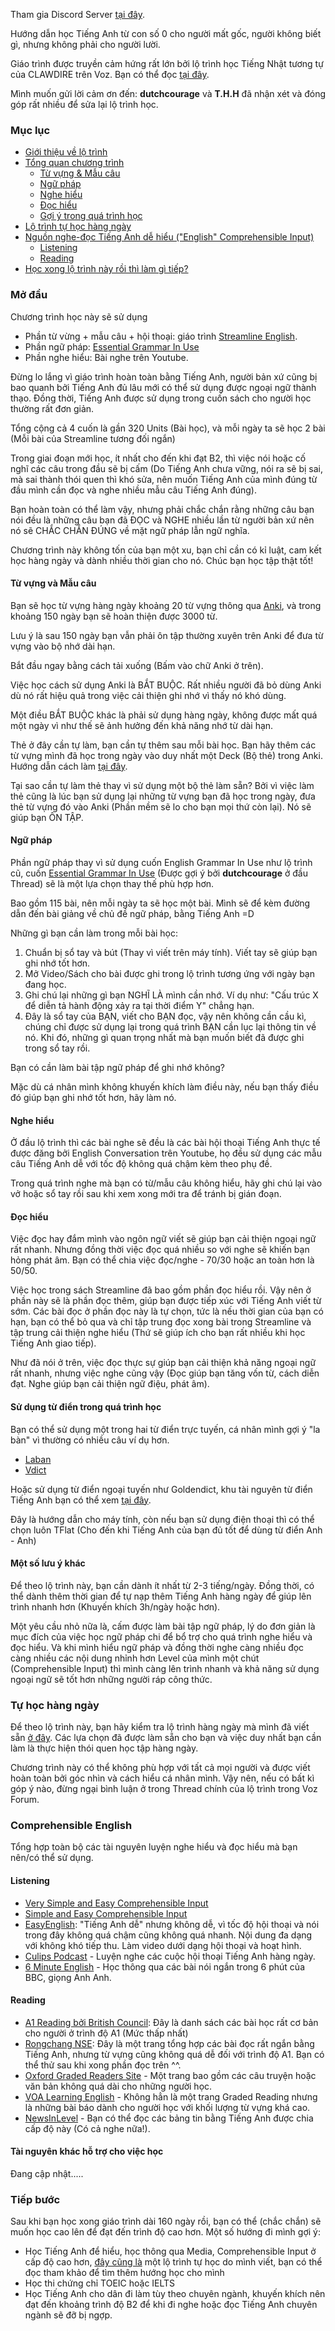 Tham gia Discord Server [tại đây](https://discord.gg/fbHbQSwzpD).

Hướng dẫn học Tiếng Anh từ con số 0 cho người mất gốc, người không biết gì, nhưng không phải cho người lười.

Giáo trình được truyền cảm hứng rất lớn bởi lộ trình học Tiếng Nhật tương tự của CLAWDIRE trên Voz. Bạn có thể đọc [tại đây](https://voz.vn/t/tong-hop-tat-tan-tat-ve-tieng-nhat-tai-lieu-phuong-phap-hoc-lo-trinh-noi-hoc.18585/).

Mình muốn gửi lời cảm ơn đến: **dutchcourage** và **T.H.H** đã nhận xét và đóng góp rất nhiều để sửa lại lộ trình học.

### Mục lục

- [Giới thiệu về lộ trình](#mở-đầu)
- [Tổng quan chương trình](#tổng-quan-chương-trình)
    - [Từ vựng & Mẫu câu](#từ-vựng)
    - [Ngữ pháp](#ngữ-pháp)
    - [Nghe hiểu](#hội-thoại)
    - [Đọc hiểu](#đọc-hiểu)
    - [Gợi ý trong quá trình học](#gợi-ý-trong-quá-trình-học)
- [Lộ trình tự học hàng ngày](#lộ-trình-tự-học-hàng-ngày)
- [Nguồn nghe-đọc Tiếng Anh dễ hiểu ("English" Comprehensible Input)](#comprehensible-english)
    - [Listening](#listening)
    - [Reading](#reading)
- [Học xong lộ trình này rồi thì làm gì tiếp?](#tiếp-bước)

### Mở đầu

Chương trình học này sẽ sử dụng 

- Phần từ vừng + mẫu câu + hội thoại: giáo trình [Streamline English](). 
- Phần ngữ pháp: [Essential Grammar In Use](https://archive.org/download/EssentialGrammarInUse4thEditionByR.Murphy/Essential%20Grammar%20in%20Use%204th%20Edition%20by%20R.%20Murphy.pdf)
- Phần nghe hiểu: Bài nghe trên Youtube. 

Đừng lo lắng vì giáo trình hoàn toàn bằng Tiếng Anh, người bản xứ cũng bị bao quanh bởi Tiếng Anh đủ lâu mới có thể sử dụng được ngoại ngữ thành thạo. Đồng thời, Tiếng Anh được sử dụng trong cuốn sách cho người học thường rất đơn giản.

Tổng cộng cả 4 cuốn là gần 320 Units (Bài học), và mỗi ngày ta sẽ học 2 bài (Mỗi bài của Streamline tương đối ngắn) 

Trong giai đoạn mới học, ít nhất cho đến khi đạt B2, thì việc nói hoặc cố nghĩ các câu trong đầu sẽ bị cấm (Do Tiếng Anh chưa vững, nói ra sẽ bị sai, mà sai thành thói quen thì khó sửa, nên muốn Tiếng Anh của mình đúng từ đầu mình cần đọc và nghe nhiều mẫu câu Tiếng Anh đúng).

Bạn hoàn toàn có thể làm vậy, nhưng phải chắc chắn rằng những câu bạn nói đều là những câu bạn đã ĐỌC và NGHE nhiều lần từ người bản xứ nên nó sẽ CHẮC CHẮN ĐÚNG về mặt ngữ pháp lẫn ngữ nghĩa.

Chương trình này không tốn của bạn một xu, bạn chỉ cần có kỉ luật, cam kết học hàng ngày và dành nhiều thời gian cho nó. Chúc bạn học tập thật tốt!

#### Từ vựng và Mẫu câu

Bạn sẽ học từ vựng hàng ngày khoảng 20 từ vựng thông qua [Anki](https://apps.ankiweb.net/), và trong khoảng 150 ngày bạn sẽ hoàn thiện được 3000 từ. 

Lưu ý là sau 150 ngày bạn vẫn phải ôn tập thường xuyên trên Anki để đưa từ vựng vào bộ nhớ dài hạn. 

Bắt đầu ngay bằng cách tải xuống (Bấm vào chữ Anki ở trên).

Việc học cách sử dụng Anki là BẮT BUỘC. Rất nhiều người đã bỏ dùng Anki dù nó rất hiệu quả trong việc cải thiện ghi nhớ vì thấy nó khó dùng. 

Một điều BẮT BUỘC khác là phải sử dụng hàng ngày, không được mất quá một ngày vì như thế sẽ ảnh hưởng đến khả năng nhớ từ dài hạn.

Thẻ ở đây cần tự làm, bạn cần tự thêm sau mỗi bài học. Bạn hãy thêm các từ vựng mình đã học trong ngày vào duy nhất một Deck (Bộ thẻ) trong Anki. Hướng dẫn cách làm [tại đây](https://youtu.be/Om_1NECh8sQ).

Tại sao cần tự làm thẻ thay vì sử dụng một bộ thẻ làm sẵn? Bởi vì việc làm thẻ cũng là lúc bạn sử dụng lại những từ vựng bạn đã học trong ngày, đưa thẻ từ vựng đó vào Anki (Phần mềm sẽ lo cho bạn mọi thứ còn lại). Nó sẽ giúp bạn ÔN TẬP.


#### Ngữ pháp

Phần ngữ pháp thay vì sử dụng cuốn English Grammar In Use như lộ trình cũ, cuốn  [Essential Grammar In Use](https://archive.org/download/EssentialGrammarInUse4thEditionByR.Murphy/Essential%20Grammar%20in%20Use%204th%20Edition%20by%20R.%20Murphy.pdf) (Được gợi ý bởi **dutchcourage** ở đầu Thread) sẽ là một lựa chọn thay thế phù hợp hơn.

Bao gồm 115 bài, nên mỗi ngày ta sẽ học một bài. Mình sẽ để kèm đường dẫn đến bài giảng về chủ đề ngữ pháp, bằng Tiếng Anh =D

Những gì bạn cần làm trong mỗi bài học:

1. Chuẩn bị sổ tay và bút (Thay vì viết trên máy tính). Viết tay sẽ giúp bạn ghi nhớ tốt hơn.
2. Mở Video/Sách cho bài được ghi trong lộ trình tương ứng với ngày bạn đang học.
3. Ghi chú lại những gì bạn NGHĨ LÀ mình cần nhớ. Ví dụ như: "Cấu trúc X để diễn tả hành động xảy ra tại thời điểm Y" chẳng hạn.
4. Đây là sổ tay của BẠN, viết cho BẠN đọc, vậy nên không cần cầu kì, chúng chỉ được sử dụng lại trong quá trình BẠN cần lục lại thông tin về nó. Khi đó, những gì quan trọng nhất mà bạn muốn biết đã được ghi trong sổ tay rồi.

Bạn có cần làm bài tập ngữ pháp để ghi nhớ không?

Mặc dù cá nhân mình không khuyến khích làm điều này, nếu bạn thấy điều đó giúp bạn ghi nhớ tốt hơn, hãy làm nó.

#### Nghe hiểu

Ở đầu lộ trình thì các bài nghe sẽ đều là các bài hội thoại Tiếng Anh thực tế được đăng bởi English Conversation trên Youtube, họ đều sử dụng các mẫu câu Tiếng Anh dễ với tốc độ không quá chậm kèm theo phụ đề. 

Trong quá trình nghe mà bạn có từ/mẫu câu không hiểu, hãy ghi chú lại vào vở hoặc sổ tay rồi sau khi xem xong mới tra để tránh bị gián đoạn.

#### Đọc hiểu

Việc đọc hay đắm mình vào ngôn ngữ viết sẽ giúp bạn cải thiện ngoại ngữ rất nhanh. Nhưng đồng thời việc đọc quá nhiều so với nghe sẽ khiến bạn hỏng phát âm. Bạn có thể chia việc đọc/nghe - 70/30 hoặc an toàn hơn là 50/50.

Việc học trong sách Streamline đã bao gồm phần đọc hiểu rồi. Vậy nên ở phần này sẽ là phần đọc thêm, giúp bạn được tiếp xúc với Tiếng Anh viết từ sớm. Các bài đọc ở phần đọc này là tự chọn, tức là nếu thời gian của bạn có hạn, bạn có thể bỏ qua và chỉ tập trung đọc xong bài trong Streamline và tập trung cải thiện nghe hiểu (Thứ sẽ giúp ích cho bạn rất nhiều khi học Tiếng Anh giao tiếp).

Như đã nói ở trên, việc đọc thực sự giúp bạn cải thiện khả năng ngoại ngữ rất nhanh, nhưng việc nghe cũng vậy (Đọc giúp bạn tăng vốn từ, cách diễn đạt. Nghe giúp bạn cải thiện ngữ điệu, phát âm).

#### Sử dụng từ điển trong quá trình học

Bạn có thể sử dụng một trong hai từ điển trực tuyến, cá nhân mình gợi ý "la bàn" vì thường có nhiều câu ví dụ hơn.

- [Laban](https://dict.laban.vn/)
- [Vdict](https://vdict.com)

Hoặc sử dụng từ điển ngoại tuyến như Goldendict, khu tài nguyên từ điển Tiếng Anh bạn có thể xem [tại đây](https://daihocmo.github.io/tieng-anh/resources/#tu-ien).

Đây là hướng dẫn cho máy tính, còn nếu bạn sử dụng điện thoại thì có thể chọn luôn TFlat (Cho đến khi Tiếng Anh của bạn đủ tốt để dùng từ điển Anh - Anh)

#### Một số lưu ý khác

Để theo lộ trình này, bạn cần dành ít nhất từ 2-3 tiếng/ngày. Đồng thời, có thể dành thêm thời gian để tự nạp thêm Tiếng Anh hàng ngày để giúp lên trình nhanh hơn (Khuyến khích 3h/ngày hoặc hơn).

Một yêu cầu nhỏ nữa là, cấm được làm bài tập ngữ pháp, lý do đơn giản là mục đích của việc học ngữ pháp chi để bổ trợ cho quá trình nghe hiểu và đọc hiểu. Và khi mình hiểu ngữ pháp và đồng thời nghe càng nhiều đọc càng nhiều các nội dung nhỉnh hơn Level của mình một chút (Comprehensible Input) thì mình càng lên trình nhanh và khả năng sử dụng ngoại ngữ sẽ tốt hơn những người ráp công thức.

### Tự học hàng ngày

Để theo lộ trình này, bạn hãy kiểm tra lộ trình hàng ngày mà mình đã viết sẵn [ở đây](lo-trinh.md). Các lựa chọn đã được làm sẵn cho bạn và việc duy nhất bạn cần làm là thực hiện thói quen học tập hàng ngày.

Chương trình này có thể không phù hợp với tất cả mọi người và được viết hoàn toàn bởi góc nhìn và cách hiểu cá nhân mình. Vậy nên, nếu có bất kì góp ý nào, đừng ngại bình luận ở trong Thread chính của lộ trình trong Voz Forum.


### Comprehensible English 

Tổng hợp toàn bộ các tài nguyên luyện nghe hiểu và đọc hiểu mà bạn nên/có thể sử dụng.

#### Listening
- [Very Simple and Easy Comprehensible Input](https://www.youtube.com/playlist?list=PLqE81DRO-TpEWRe-O9HuuATMxRuF6qrVx)
- [Simple and Easy Comprehensible Input](https://www.youtube.com/playlist?list=PLqE81DRO-TpEdaIQaWdMgDjNHihgC56nl)
- [EasyEnglish](https://www.youtube.com/channel/UCTRHegh7UqWuKRymXoqzbzA): "Tiếng Anh dễ" nhưng không dễ, vì tốc độ hội thoại và nói trong đây không quá chậm cũng không quá nhanh. Nội dung đa dạng với không khó tiếp thu. Làm video dưới dạng hội thoại và hoạt hình.
- [Culips Podcast](http://esl.culips.com/) - Luyện nghe các cuộc hội thoại Tiếng Anh hàng ngày.
- [6 Minute English](http://www.bbc.co.uk/programmes/p02pc9tn/episodes/downloads) - Học thông qua các bài nói ngắn trong 6 phút của BBC, giọng Anh Anh.

#### Reading

- [A1 Reading bởi British Council](https://learnenglish.britishcouncil.org/skills/reading/a1-reading): Đây là danh sách các bài học rất cơ bản cho người ở trình độ A1 (Mức thấp nhất)
- [Rongchang NSE](https://www.rong-chang.com/nse/): Đây là một trang tổng hợp các bài đọc rất ngắn bằng Tiếng Anh, nhưng từ vựng cũng không quá dễ đối với trình độ A1. Bạn có thể thử sau khi xong phần đọc trên ^^.
- [Oxford Graded Readers Site](http://www.oxfordgradedreaders.es/) - Một trang bao gồm các câu truyện hoặc văn bản không quá dài cho những người học.
- [VOA Learning English](https://learningenglish.voanews.com/) - Không hẳn là một trang Graded Reading nhưng là những bài báo dành cho người học với khối lượng từ vựng khá cao.
- [NewsInLevel](https://www.newsinlevels.com/) - Bạn có thể đọc các bảng tin bằng Tiếng Anh được chia cấp độ này (Có cả nghe nữa!).

#### Tài nguyên khác hỗ trợ cho việc học

Đang cập nhật.....

### Tiếp bước

Sau khi bạn học xong giáo trình dài 160 ngày rồi, bạn có thể (chắc chắn) sẽ muốn học cao lên để đạt đến trình độ cao hơn. Một số hướng đi mình gợi ý:

- Học Tiếng Anh để hiểu, học thông qua Media, Comprehensible Input ở cấp độ cao hơn, [đây cũng là](https://daihocmo.github.io/tieng-anh/) một lộ trình tự học do mình viết, bạn có thể đọc tham khảo để tìm thêm hướng học cho mình
- Học thi chứng chỉ TOEIC hoặc IELTS
- Học Tiếng Anh cho dân đi làm tùy theo chuyên ngành, khuyến khích nên đạt đến khoảng trình độ B2 để khi đi nghe hoặc đọc Tiếng Anh chuyên ngành sẽ đỡ bị ngợp. 